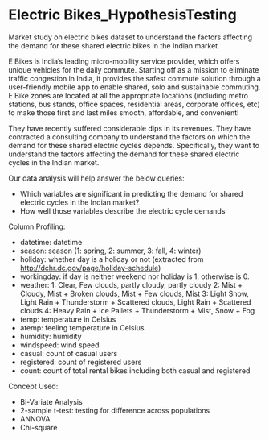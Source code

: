 # Electric Bikes_HypothesisTesting
Market study on electric bikes dataset to understand the factors affecting the demand for these shared electric bikes in the Indian market

E Bikes is India’s leading micro-mobility service provider, which offers unique vehicles for the daily commute. Starting off as a mission to eliminate traffic congestion in India, it provides the safest commute solution through a user-friendly mobile app to enable shared, solo and sustainable commuting.
E Bike zones are located at all the appropriate locations (including metro stations, bus stands, office spaces, residential areas, corporate offices, etc) to make those first and last miles smooth, affordable, and convenient!

They have recently suffered considerable dips in its revenues. They have contracted a consulting company to understand the factors on which the demand for these shared electric cycles depends. Specifically, they want to understand the factors affecting the demand for these shared electric cycles in the Indian market.

Our data analysis will help answer the below queries:

- Which variables are significant in predicting the demand for shared electric cycles in the Indian market?
- How well those variables describe the electric cycle demands

Column Profiling:

- datetime: datetime
- season: season (1: spring, 2: summer, 3: fall, 4: winter)
- holiday: whether day is a holiday or not (extracted from http://dchr.dc.gov/page/holiday-schedule)
- workingday: if day is neither weekend nor holiday is 1, otherwise is 0.
- weather:
    1: Clear, Few clouds, partly cloudy, partly cloudy
    2: Mist + Cloudy, Mist + Broken clouds, Mist + Few clouds, Mist
    3: Light Snow, Light Rain + Thunderstorm + Scattered clouds, Light Rain + Scattered clouds
    4: Heavy Rain + Ice Pallets + Thunderstorm + Mist, Snow + Fog
- temp: temperature in Celsius
- atemp: feeling temperature in Celsius
- humidity: humidity
- windspeed: wind speed
- casual: count of casual users
- registered: count of registered users
- count: count of total rental bikes including both casual and registered

Concept Used:

- Bi-Variate Analysis
- 2-sample t-test: testing for difference across populations
- ANNOVA
- Chi-square
